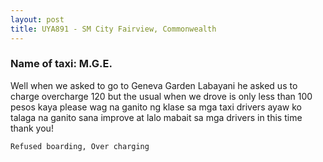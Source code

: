 ```yaml
---
layout: post
title: UYA891 - SM City Fairview, Commonwealth
---
```


### Name of taxi: M.G.E.

Well when we asked to go to Geneva Garden Labayani he asked us to charge overcharge 120 but the usual when we drove is only less than 100 pesos kaya please wag na ganito ng klase sa mga taxi drivers ayaw ko talaga na ganito sana improve at lalo mabait sa mga drivers in this time thank you!

```Refused boarding, Over charging```
